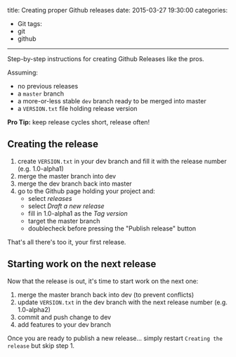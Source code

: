 title: Creating proper Github releases
date: 2015-03-27 19:30:00
categories:
- Git
tags:
- git
- github
---
Step-by-step instructions for creating Github Releases like the pros.

Assuming:

- no previous releases
- a ``master`` branch
- a more-or-less stable ``dev`` branch ready to be merged into master
- a ``VERSION.txt`` file holding release version

**Pro Tip:** keep release cycles short, release often!

## Creating the release

1. create ``VERSION.txt`` in your dev branch and fill it with the release number (e.g. 1.0-alpha1)
2. merge the master branch into dev
3. merge the dev branch back into master
4. go to the Github page holding your project and:
    - select <em>releases</em>
    - select <em>Draft a new release</em>
    - fill in 1.0-alpha1 as the <em>Tag version</em> 
    - target the master branch
    - doublecheck before pressing the "Publish release" button

That's all there's too it, your first release.

## Starting work on the next release

Now that the release is out, it's time to start work on the next one:

1. merge the master branch back into dev (to prevent conflicts)
2. update ``VERSION.txt`` in the dev branch with the next release number (e.g. 1.0-alpha2)
3. commit and push change to dev
4. add features to your dev branch

Once you are ready to publish a new release... simply restart ``Creating the release`` but skip step 1.


